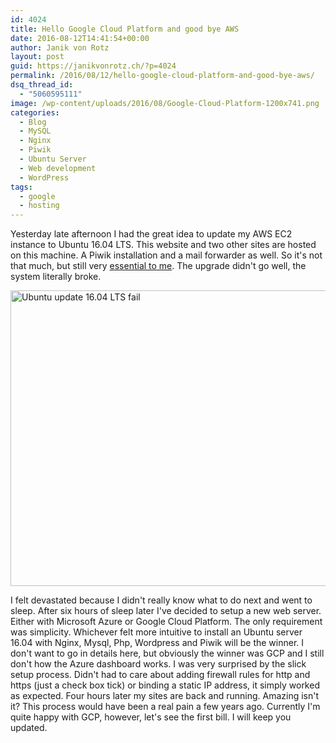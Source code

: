 ```yaml
---
id: 4024
title: Hello Google Cloud Platform and good bye AWS
date: 2016-08-12T14:41:54+00:00
author: Janik von Rotz
layout: post
guid: https://janikvonrotz.ch/?p=4024
permalink: /2016/08/12/hello-google-cloud-platform-and-good-bye-aws/
dsq_thread_id:
  - "5060595111"
image: /wp-content/uploads/2016/08/Google-Cloud-Platform-1200x741.png
categories:
  - Blog
  - MySQL
  - Nginx
  - Piwik
  - Ubuntu Server
  - Web development
  - WordPress
tags:
  - google
  - hosting
---
```

Yesterday late afternoon I had the great idea to update my AWS EC2 instance to Ubuntu 16.04 LTS. This website and two other sites are hosted on this machine. A Piwik installation and a mail forwarder as well. So it's not that much, but still very [essential to me](http://fusion.net/story/325231/google-deletes-dennis-cooper-blog/). The upgrade didn't go well, the system literally broke.
<!--more-->
<img src="https://janikvonrotz.ch/wp-content/uploads/2016/08/Ubuntu-update-16.04-LTS-fail.png" alt="Ubuntu update 16.04 LTS fail" width="734" height="473" class="aligncenter size-full wp-image-4026" />

I felt devastated because I didn't really know what to do next and went to sleep. After six hours of sleep later I've decided to setup a new web server. Either with Microsoft Azure or Google Cloud Platform. The only requirement was simplicity. Whichever felt more intuitive to install an Ubuntu server 16.04 with Nginx, Mysql, Php, Wordpress and Piwik will be the winner. I don't want to go in details here, but obviously the winner was GCP and I still don't how the Azure dashboard works. I was very surprised by the slick setup process. Didn't had to care about adding firewall rules for http and https (just a check box tick) or binding a static IP address, it simply worked as expected. Four hours later my sites are back and running. Amazing isn't it? This process would have been a real pain a few years ago. Currently I'm quite happy with GCP, however, let's see the first bill. I will keep you updated.